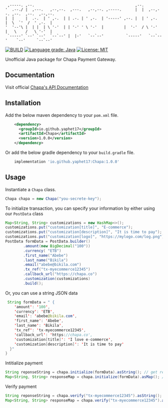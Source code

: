 ```
 ,-----. ,--.                                             ,--.                              
'  .--./ |  ,---.   ,--,--.  ,---.   ,--,--. ,-----.      |  |  ,--,--. ,--.  ,--.  ,--,--. 
|  |     |  .-.  | ' ,-.  | | .-. | ' ,-.  | '-----' ,--. |  | ' ,-.  |  \  `'  /  ' ,-.  | 
'  '--'\ |  | |  | \ '-'  | | '-' ' \ '-'  |         |  '-'  / \ '-'  |   \    /   \ '-'  | 
 `-----' `--' `--'  `--`--' |  |-'   `--`--'          `-----'   `--`--'    `--'     `--`--'
```

[![BUILD](https://github.com/yaphet17/chapa-java/actions/workflows/maven.yml/badge.svg)](https://github.com/yaphet17/chapa-java/actions/workflows/maven.yml/) [![Language grade: Java](https://img.shields.io/lgtm/grade/java/g/yaphet17/chapa-java.svg?logo=lgtm&logoWidth=18)](https://lgtm.com/projects/g/yaphet17/chapa-java/context:java) [![License: MIT](https://img.shields.io/badge/License-MIT-yellow.svg)](https://opensource.org/licenses/MIT) 

Unofficial Java package for Chapa Payment Gateway.
## Documentation
Visit official [Chapa's API Documentation](https://developer.chapa.co/docs)
## Installation
 Add the below maven dependency to your `pom.xml` file.
```xml
    <dependency>
      <groupId>io.github.yaphet17</groupId>
      <artifactId>Chapa</artifactId>
      <version>1.0.0</version>
    </dependency>
```
Or add the below gradle dependency to your `build.gradle` file.
```groovy
    implementation 'io.github.yaphet17:Chapa:1.0.0'
```

## Usage

Instantiate a `Chapa` class.
```java       
Chapa chapa = new Chapa("you-secrete-key");
```
To initialize transaction, you can specify your information by either using our `PostData` class

```java
Map<String, String> customizations = new HashMap<>();
customizations.put("customization[title]", "E-commerce");
customizations.put("customization[description]", "It is time to pay");
customizations.put("customization[logo]", "https://mylogo.com/log.png");
PostData formData = PostData.builder()
        .amount(new BigDecimal("100"))
        .currency( "ETB")
        .first_name("Abebe")
        .last_name("Bikila")
        .email("abebe@bikila.com")
        .tx_ref("tx-myecommerce12345")
        .callback_url("https://chapa.co")
        .customization(customizations)
        .build();
```
Or, you can use a string JSON data
```java
 String formData = " {
    'amount': '100',
    'currency': 'ETB',
    'email': 'abebe@bikila.com',
    'first_name': 'Abebe',
    'last_name': 'Bikila',
    'tx_ref': 'tx-myecommerce12345',
    'callback_url': 'https://chapa.co',
    'customization[title]': 'I love e-commerce',
    'customization[description]': 'It is time to pay'
  }"
}
```
Intitialize payment
```java
String reponseString = chapa.initialize(formData).asString(); // get reponse in a string JSON format
Map<String, String> responseMap = chapa.initialize(formData).asMap(); // get reponse as a Map object 
```
Verify payment
```java
String reponseString = chapa.verify("tx-myecommerce12345").asString(); // get reponse in a string JSON format
Map<String, String> responseMap = chapa.verify("tx-myecommerce12345").asMap(); // get reponse as a Map object 
```
